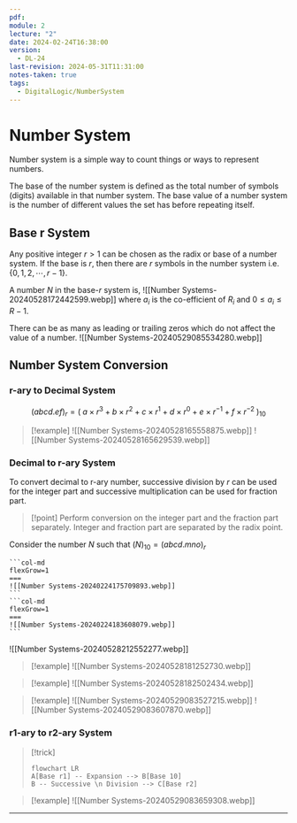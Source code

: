 ```yaml
---
pdf: 
module: 2
lecture: "2"
date: 2024-02-24T16:38:00
version:
  - DL-24
last-revision: 2024-05-31T11:31:00
notes-taken: true
tags:
  - DigitalLogic/NumberSystem
---
```

# Number System
Number system is a simple way to count things or ways to represent numbers.

The base of the number system is defined as the total number of symbols (digits) available in that number system.
The base value of a number system is the number of different values the set has before repeating itself.

## Base r System

Any positive integer $r \gt 1$ can be chosen as the radix or base of a number system.
If the base is $r$, then there are $r$ symbols in the number system i.e. $\{0, 1, 2, \cdots, r - 1\}$.

A number $N$ in the base-$r$ system is,
![[Number Systems-20240528172442599.webp]]
where $a_{i}$ is the co-efficient of $R_{i}$ and $0 \leq a_{i} \leq R - 1$.

There can be as many as leading or trailing zeros which do not affect the value of a number.
![[Number Systems-20240529085534280.webp]]

## Number System Conversion

### r-ary to Decimal System
$$
(abcd.ef)_{r} = (\;a \times r^3 + b \times r^2 + c \times r^1 + d \times r^0 + e \times r^{-1} + f \times r^{-2} \;)_{10}
$$

> [!example] 
> ![[Number Systems-20240528165558875.webp]]
> ![[Number Systems-20240528165629539.webp]]

### Decimal to r-ary System

To convert decimal to r-ary number, successive division by $r$ can be used for the integer part and successive multiplication can be used for fraction part.

> [!point] 
> Perform conversion on the integer part and the fraction part separately.
> Integer and fraction part are separated by the radix point.

Consider the number $N$ such that $(N)_{10} = (abcd.mno)_{r}$

````col
```col-md
flexGrow=1
===
![[Number Systems-20240224175709893.webp]]
```
```col-md
flexGrow=1
===
![[Number Systems-20240224183608079.webp]]
```
````

![[Number Systems-20240528212552277.webp]]

> [!example] 
> ![[Number Systems-20240528181252730.webp]]

> [!example] 
> ![[Number Systems-20240528182502434.webp]]

> [!example] 
> ![[Number Systems-20240529083527215.webp]]
> ![[Number Systems-20240529083607870.webp]]

### r1-ary to r2-ary System

> [!trick] 
> ```mermaid
> flowchart LR
> A[Base r1] -- Expansion --> B[Base 10] 
> B -- Successive \n Division --> C[Base r2]
> ```

> [!example] 
> ![[Number Systems-20240529083659308.webp]]

---